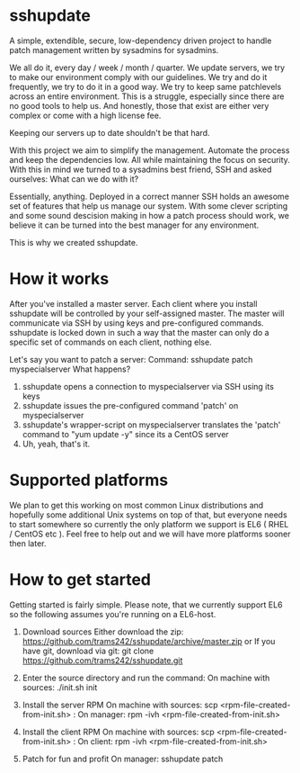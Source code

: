 sshupdate
=========

A simple, extendible, secure, low-dependency driven project to handle patch management written by sysadmins for sysadmins.

We all do it, every day / week / month / quarter. We update servers, we try to make our environment comply with our guidelines. We try and do it frequently, we try to do it in a good way. We try to keep same patchlevels across an entire environment. This is a struggle, especially since there are no good tools to help us. And honestly, those that exist are either very complex or come with a high license fee. 

Keeping our servers up to date shouldn't be that hard.

With this project we aim to simplify the management. Automate the process and keep the dependencies low. All while maintaining the focus on security. With this in mind we turned to a sysadmins best friend, SSH and asked ourselves: What can we do with it?

Essentially, anything. Deployed in a correct manner SSH holds an awesome set of features that help us manage our system. With some clever scripting and some sound descision making in how a patch process should work, we believe it can be turned into the best manager for any environment. 

This is why we created sshupdate.

How it works
============

After you've installed a master server. Each client where you install sshupdate will be controlled by your self-assigned master. The master will communicate via SSH by using keys and pre-configured commands. sshupdate is locked down in such a way that the master can only do a specific set of commands on each client, nothing else.

Let's say you want to patch a server:
 Command: sshupdate patch myspecialserver
 What happens?
  1. sshupdate opens a connection to myspecialserver via SSH using its keys 
  2. sshupdate issues the pre-configured command 'patch' on myspecialserver
  3. sshupdate's wrapper-script on myspecialserver translates the 'patch' command to "yum update -y" since its a CentOS server
  4. Uh, yeah, that's it.

Supported platforms
===================

We plan to get this working on most common Linux distributions and hopefully some additional Unix systems on top of that, but everyone needs to start somewhere so currently the only platform we support is EL6 ( RHEL / CentOS etc ). Feel free to help out and we will have more platforms sooner then later.

How to get started
==================

Getting started is fairly simple. Please note, that we currently support EL6 so the following assumes you're running on a EL6-host.

1. Download sources
   Either download the zip: https://github.com/trams242/sshupdate/archive/master.zip
     or
   If you have git, download via git: git clone https://github.com/trams242/sshupdate.git

2. Enter the source directory and run the command:
   On machine with sources: ./init.sh init

3. Install the server RPM
   On machine with sources: scp <rpm-file-created-from-init.sh> <manager-hostname>:
   On manager: rpm -ivh <rpm-file-created-from-init.sh>

4. Install the client RPM
   On machine with sources: scp <rpm-file-created-from-init.sh> <client-hostname>:
   On client: rpm -ivh <rpm-file-created-from-init.sh>

5. Patch for fun and profit
   On manager: sshupdate patch <client-hostname>
